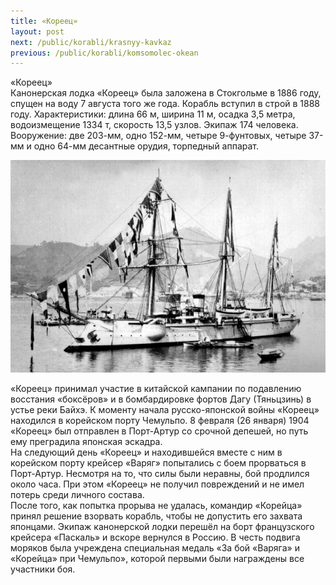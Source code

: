```yaml
---
title: «Кореец»
layout: post
next: /public/korabli/krasnyy-kavkaz
previous: /public/korabli/komsomolec-okean
---
```


«Кореец»  
Канонерская лодка «Кореец» была заложена в Стокгольме в 1886 году, спущен на воду 7 августа того же года. Корабль вступил в строй в 1888 году. Характеристики: длина 66 м, ширина 11 м, осадка 3,5 метра, водоизмещение 1334 т, скорость 13,5 узлов. Экипаж 174 человека. Вооружение: две 203-мм, одно 152-мм, четыре 9-фунтовых, четыре 37-мм и одно 64-мм десантные орудия, торпедный аппарат.  
  

![](/assets/img/koreets.gif)  

  
«Кореец» принимал участие в китайской кампании по подавлению восстания «боксёров» и в бомбардировке фортов Дагу (Тяньцзинь) в устье реки Байхэ. К моменту начала русско-японской войны «Кореец» находился в корейском порту Чемульпо. 8 февраля (26 января) 1904 «Кореец» был отправлен в Порт-Артур со срочной депешей, но путь ему преградила японская эскадра.   
На следующий день «Кореец» и находившейся вместе с ним в корейском порту крейсер «Варяг» попытались с боем прорваться в Порт-Артур. Несмотря на то, что силы были неравны, бой продлился около часа. При этом «Кореец» не получил повреждений и не имел потерь среди личного состава.   
После того, как попытка прорыва не удалась, командир «Корейца» принял решение взорвать корабль, чтобы не допустить его захвата японцами. Экипаж канонерской лодки перешёл на борт французского крейсера «Паскаль» и вскоре вернулся в Россию. В честь подвига моряков была учреждена специальная медаль «За бой «Варяга» и «Корейца» при Чемульпо», которой первыми были награждены все участники боя.